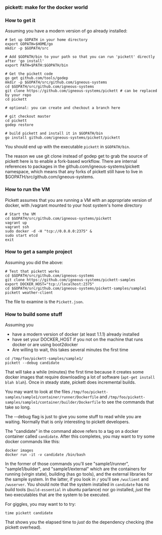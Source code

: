 ### pickett: make for the docker world 

### How to get it

Assuming you have a modern version of go already installed:

```
# Set up GOPATH in your home directory
export GOPATH=$HOME/go
mkdir -p $GOPATH/src

# Add $GOPATH/bin to your path so that you can run 'pickett' directly after 'go install'
export PATH=$PATH:$GOPATH/bin

# Get the pickett code
go get github.com/tools/godep
mkdir -p $GOPATH/src/github.com/igneous-systems
cd $GOPATH/src/github.com/igneous-systems
git clone https://github.com/igneous-systems/pickett # can be replaced by your repo
cd pickett

# optional: you can create and checkout a branch here

# git checkout master
cd pickett
godep restore

# build pickett and install it in $GOPATH/bin
go install github.com/igneous-systems/pickett/pickett
```

You should end up with the executable `pickett` in `$GOPATH/bin`.

The reason we use git clone instead of godep get to grab the source of pickett here is
to enable a fork-based workflow.  There are internal references to packages in the
github.com/igneous-systems/pickett namespace, which means that any forks of pickett still
have to live in $GOPATH/src/github.com/igneous-systems.

### How to run the VM ###

Pickett assumes that you are running a VM with an appropriate version of docker, with
/vagrant mounted to your host system's home directory

```
# Start the VM
cd $GOPATH/src/github.com/igneous-systems/pickett
vagrant up
vagrant ssh
sudo docker -d -H "tcp://0.0.0.0:2375" &
sudo start etcd
exit
```

### How to get a sample project

Assuming you did the above:

```
# Test that pickett works
cd $GOPATH/src/github.com/igneous-systems
git clone https://github.com/igneous-systems/pickett-samples
export DOCKER_HOST="tcp://localhost:2375"
cd $GOPATH/src/github.com/igneous-systems/pickett-samples/sample1
pickett weather-client
```

The file to examine is the `Pickett.json`.

### How to build some stuff

Assuming you 

* have a modern version of docker (at least 1.1.1) already installed 
* have set your DOCKER_HOST if you not on the machine that runs docker or are using boot2docker
* Are willing to wait, this takes several minutes the first time
```
cd /tmp/foo/pickett-samples/sample1/
pickett --debug candidate
```
That will take a while (minutes) the first time because it creates some docker images that require downloading a lot of software (`apt-get install blah blah`).  Once in steady state, pickett does incremental builds.  

You may want to look at the files `/tmp/foo/pickett-samples/sample1/container/runner/Dockerfile` and `/tmp/foo/pickett-samples/sample1/container/builder/Dockerfile` to see the commands that take so long. 

The --debug flag is just to give you some stuff to read while you are waiting. Normally that is only interesting to pickett developers.

The "candidate" in the command above refers to a tag on a docker container called `candidate`.  After this completes, you may want to try some docker commands like this:

```
docker images
docker run -it -v candidate /bin/bash
```

In the former of those commands you'll see "sample1/runner", "sample1/builder", and "sample1/external" which are the containers for running (virgin state), building (has go tools), and the external libraries for the sample system.  In the latter, if you look in `/` you'll see `/wuclient` and `/wuserver`.  You should note that the system installed in `candidate` has no build tools (`build-essential` in ubuntu parlance) nor go installed, _just_ the two executables that are the system to be executed.

For giggles, you may want to to try:
```
time pickett candidate
```

That shows you the elapsed time to *just* do the dependency checking (the pickett overhead).



